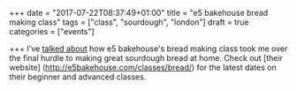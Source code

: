 +++
date = "2017-07-22T08:37:49+01:00"
title = "e5 bakehouse bread making class"
tags = ["class", "sourdough", "london"]
draft = true
categories = ["events"]

+++
I've [talked about](http://localhost:1313/post/well-bread/) how e5 bakehouse's bread making class took me over the final hurdle to making great sourdough bread at home. Check out [their website] (http://e5bakehouse.com/classes/bread/) for the latest dates on their beginner and advanced classes.
